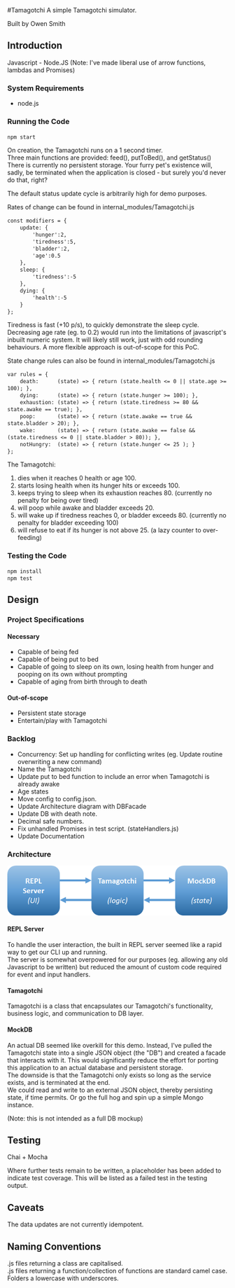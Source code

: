 #Tamagotchi
A simple Tamagotchi simulator.

Built by Owen Smith


## Introduction
Javascript - Node.JS 
(Note: I've made liberal use of arrow functions, lambdas and Promises)



### System Requirements
- node.js

### Running the Code

`npm start`

On creation, the Tamagotchi runs on a 1 second timer.   
Three main functions are provided: feed(), putToBed(), and getStatus()  
There is currently no persistent storage. Your furry pet's existence will, sadly, be terminated when the application is closed - but surely you'd never do that, right?

The default status update cycle is arbitrarily high for demo purposes.

Rates of change can be found in internal_modules/Tamagotchi.js
```
const modifiers = {
	update: {
		'hunger':2,
		'tiredness':5,
		'bladder':2,
		'age':0.5
	},
	sleep: {
		'tiredness':-5
	},
	dying: {
		'health':-5
	}
};
```

Tiredness is fast (+10 p/s), to quickly demonstrate the sleep cycle.  
Decreasing age rate (eg. to 0.2) would run into the limitations of javascript's inbuilt numeric system. It will likely still work, just with odd rounding behaviours. A more flexible approach is out-of-scope for this PoC.


State change rules can also be found in internal_modules/Tamagotchi.js
```
var rules = {
	death: 		(state) => { return (state.health <= 0 || state.age >= 100); },
	dying: 		(state) => { return (state.hunger >= 100); },
	exhaustion: (state) => { return (state.tiredness >= 80 && state.awake == true); },
	poop: 		(state) => { return (state.awake == true && state.bladder > 20); },
	wake: 		(state) => { return (state.awake == false && (state.tiredness <= 0 || state.bladder > 80)); },
	notHungry:	(state) => { return (state.hunger <= 25 ); }
};
```

The Tamagotchi:
1) dies when it reaches 0 health or age 100.  
2) starts losing health when its hunger hits or exceeds 100.  
3) keeps trying to sleep when its exhaustion reaches 80. (currently no penalty for being over tired)  
4) will poop while awake and bladder exceeds 20.   
5) will wake up if tiredness reaches 0, or bladder exceeds 80. (currently no penalty for bladder exceeding 100)  
6) will refuse to eat if its hunger is not above 25. (a lazy counter to over-feeding)  



### Testing the Code

```
npm install
npm test
```

## Design

### Project Specifications
#### Necessary
- Capable of being fed
- Capable of being put to bed
- Capable of going to sleep on its own, losing health from hunger and pooping on its own without prompting
- Capable of aging from birth through to death

#### Out-of-scope
- Persistent state storage
- Entertain/play with Tamagotchi

### Backlog
- Concurrency: Set up handling for conflicting writes (eg. Update routine overwriting a new command)
- Name the Tamagotchi
- Update put to bed function to include an error when Tamagotchi is already awake
- Age states
- Move config to config.json.
- Update Architecture diagram with DBFacade
- Update DB with death note.
- Decimal safe numbers.
- Fix unhandled Promises in test script.  (stateHandlers.js)
- Update Documentation


### Architecture
![Architecture](/doc_assets/architecture.png)


#### REPL Server
To handle the user interaction, the built in REPL server seemed like a rapid way to get our CLI up and running.  
The server is somewhat overpowered for our purposes (eg. allowing any old Javascript to be written) but reduced the amount of custom code required for event and input handlers.

#### Tamagotchi
Tamagotchi is a class that encapsulates our Tamagotchi's functionality, business logic, and communication to DB layer.  

#### MockDB
An actual DB seemed like overkill for this demo. Instead, I've pulled the Tamagotchi state into a single JSON object (the "DB") and created a facade that interacts with it. This would significantly reduce the effort for porting this application to an actual database and persistent storage.  
The downside is that the Tamagotchi only exists so long as the service exists, and is terminated at the end.   
We could read and write to an external JSON object, thereby persisting state, if time permits. Or go the full hog and spin up a simple Mongo instance.   
  
(Note: this is not intended as a full DB mockup)  

## Testing
Chai + Mocha  

Where further tests remain to be written, a placeholder has been added to indicate test coverage. This will be listed as a failed test in the testing output.

## Caveats
The data updates are not currently idempotent.   

## Naming Conventions
.js files returning a class are capitalised.  
.js files returning a function/collection of functions are standard camel case.  
Folders a lowercase with underscores.  
